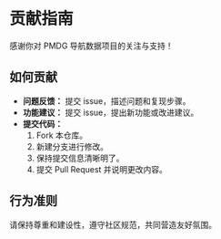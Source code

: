 # 贡献指南

感谢你对 PMDG 导航数据项目的关注与支持！

## 如何贡献

- **问题反馈：** 提交 issue，描述问题和复现步骤。
- **功能建议：** 提交 issue，提出新功能或改进建议。
- **提交代码：**
  1. Fork 本仓库。
  2. 新建分支进行修改。
  3. 保持提交信息清晰明了。
  4. 提交 Pull Request 并说明更改内容。

## 行为准则

请保持尊重和建设性，遵守社区规范，共同营造友好氛围。 